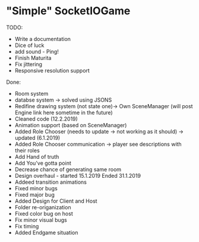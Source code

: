 # "Simple" SocketIOGame

TODO:

* Write a documentation
* Dice of luck
* add sound - Ping!
* Finish Maturita
* Fix jittering
* Responsive resolution support

Done:

* Room system
* databse system -> solved using JSONS
* Redifine drawing system (not state one)-> Own SceneManager (will post Engine link here sometime in the future)
* Cleaned code (12.2.2019)
* Animation support (based on SceneManager)
* Added Role Chooser (needs to update -> not working as it should) -> updated (6.1.2019)
* Added Role Chooser communication -> player see descriptions with their roles
* Add Hand of truth
* Add You've gotta point
* Decrease chance of generating same room
* Design overhaul - started 15.1.2019 Ended 31.1.2019
* Addeed transition animations
* Fixed minor bugs
* Fixed major bug
* Added Design for Client and Host
* Folder re-origanization
* Fixed color bug on host
* Fix minor visual bugs
* Fix timing
* Added Endgame situation
